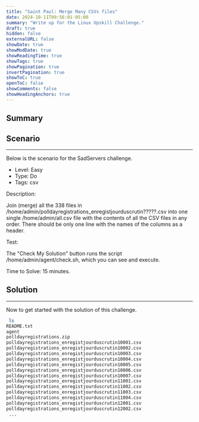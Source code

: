 ```yaml
---
title: "Saint Paul: Merge Many CSVs files"
date: 2024-10-11T09:56:01-05:00
summary: "Write up for the Linux Upskill Challenge."
draft: true
hidden: false
externalURL: false
showDate: true
showModDate: true
showReadingTime: true
showTags: true
showPagination: true
invertPagination: true
showToC: true
openToC: false
showComments: false
showHeadingAnchors: true
---
```


## Summary

## Scenario
---

Below is the scenario for the SadServers challenge.

- Level: Easy
- Type: Do
- Tags: csv  

Description: 

Join (merge) all the 338 files in 
/home/admin/polldayregistrations_enregistjourduscrutin?????.csv into one single 
/home/admin/all.csv file with the contents of all the CSV files in any order. 
There should be only one line with the names of the columns as a header.

Test: 

The "Check My Solution" button runs the script /home/admin/agent/check.sh, 
which you can see and execute.

Time to Solve: 15 minutes.

## Solution
---

Now to get started with the solution of this challenge.

```sh
 ls
README.txt
agent
polldayregistrations.zip
polldayregistrations_enregistjourduscrutin10001.csv
polldayregistrations_enregistjourduscrutin10002.csv
polldayregistrations_enregistjourduscrutin10003.csv
polldayregistrations_enregistjourduscrutin10004.csv
polldayregistrations_enregistjourduscrutin10005.csv
polldayregistrations_enregistjourduscrutin10006.csv
polldayregistrations_enregistjourduscrutin10007.csv
polldayregistrations_enregistjourduscrutin11001.csv
polldayregistrations_enregistjourduscrutin11002.csv
polldayregistrations_enregistjourduscrutin11003.csv
polldayregistrations_enregistjourduscrutin11004.csv
polldayregistrations_enregistjourduscrutin12001.csv
polldayregistrations_enregistjourduscrutin12002.csv
 ...
```


